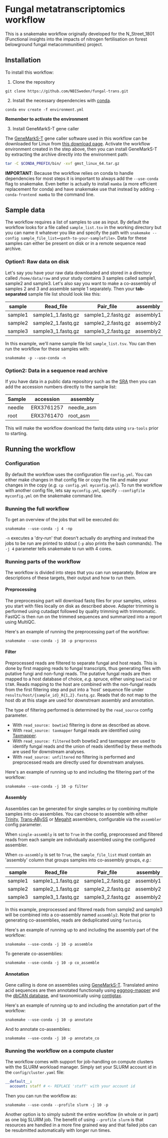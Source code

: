# Fungal metatranscriptomics workflow

This is a snakemake workflow originally developed for the N_Street_1801 (Functional 
insights into the impacts of nitrogen fertilisation on forest belowground
 fungal metacommunities) project.

## Installation
To install this workflow:

1. Clone the repository

```
git clone https://github.com/NBISweden/fungal-trans.git
```

2. Install the necessary dependencies with [conda](https://docs.conda.io/en/latest/miniconda.html).

```
conda env create -f environment.yml
```

**Remember to activate the environment**

3. Install GeneMarkS-T gene caller

The [GeneMarkS-T](http://exon.gatech.edu/GeneMark/) gene caller software used in this workflow can be 
downloaded for Linux from [this download page](http://topaz.gatech.edu/GeneMark/license_download.cgi).
Activate the workflow environment created in the step above, then you can install 
GeneMarkS-T by extracting the archive directly into the environment path:

```bash
tar -C $CONDA_PREFIX/bin/ -xvf gmst_linux_64.tar.gz
```

**IMPORTANT**: Because the workflow relies on conda to handle dependencies for
most steps it is important to always add the `--use-conda` flag to snakemake. 
Even better is actually to install `mamba` (a more efficient replacement for
conda) and have snakemake use that instead by adding `--conda-frontend mamba`
to the command line.

## Sample data
The workflow requires a list of samples to use as input. By default the 
workflow looks for a file called `sample_list.tsv` in the working directory
 but you can name it whatever you like and specify the path with 
 `snakemake --config sample_file_list=<path-to-your-samplefile>`. Data for these
samples can either be present on disk or in a remote sequence read archive.

### Option1: Raw data on disk
Let's say you have your raw data downloaded and stored in a directory
called `/home/data/raw` and your study contains 3 samples called 
sample1, sample2 and sample3. Let's also say you want to make a co-assembly
of samples 2 and 3 and assemble sample 1 separately. Then your **tab-separated**
 sample file list should look like this:  

| sample | Read_file | Pair_file | assembly |
|--------|-----------|-----------|----------|
|sample1|sample1_1.fastq.gz|sample1_2.fastq.gz|assembly1|
|sample2|sample2_1.fastq.gz|sample2_2.fastq.gz|assembly2|
|sample3|sample3_1.fastq.gz|sample3_2.fastq.gz|assembly2|

In this example, we'll name sample file list `sample_list.tsv`. You can
then run the workflow for these samples with:
```
snakemake -p --use-conda -n
```

### Option2: Data in a sequence read archive

If you have data in a public data repository such as the [SRA](https://www.ncbi.nlm.nih.gov/sra)
then you can add the accession numbers directly to the sample list:

| Sample  |  accession  | assembly  |
| ------- | ----------- | --------- |
| needle | ERX3761257  | needle_asm |
| root | ERX3761470  | root_asm |

This will make the workflow download the fastq data using `sra-tools` prior
to starting.

## Running the workflow

### Configuration
By default the workflow uses the configuration file `config.yml`.
You can either make changes in that config file or copy the file and make
your changes in the copy (_e.g._ `cp config.yml myconfig.yml`). To run the 
workflow with another config file, lets say `myconfig.yml`, specify 
`--configfile myconfig.yml` on the snakemake command line.

### Running the full workflow
To get an overview of the jobs that will be executed do:
```
snakemake --use-conda -j 4 -np
```
`-n` executes a 'dry-run' that doesn't actually do anything and instead
the jobs to be run are printed to stdout (`-p` also prints the bash commands). 
The `-j 4` parameter tells snakemake to run with 4 cores.

### Running parts of the workflow
The workflow is divided into steps that you can run separately. Below
are descriptions of these targets, their output and how to run them.

#### Preprocessing

The preprocessing part will download fastq files for your samples, unless you
start with files locally on disk as described above. Adapter trimming is 
performed using cutadapt followed by quality trimming with trimmomatic. FastQC
is then run on the trimmed sequences and summarized into a report using MultiQC.

Here's an example of running the preprocessing part of the workflow: 
```
snakemake --use-conda -j 10 -p preprocess
```

#### Filter

Preprocessed reads are filtered to separate fungal and host reads. This is done
by first mapping reads to fungal transcripts, thus generating files with 
putative fungi and non-fungi reads. The putative fungal reads are then mapped
to a host database of choice, _e.g._ spruce, either using `bowtie2` or `STAR`. 
Reads mapping to the host are combined with the non-fungal reads from the first
filtering step and put into a 'host' sequence file under 
`results/host/{sample_id}_R{1,2}.fastq.gz`. Reads that do not map to the host db
at this stage are used for downstream assembly and annotation.

The type of filtering performed is determined by the `read_source` config parameter.

- With `read_source: bowtie2` filtering is done as described as above.
- With `read_source: taxmapper` fungal reads are identified using [Taxmapper](https://bitbucket.org/dbeisser/taxmapper/src/master/).
- With `read_source: filtered` both bowtie2 and taxmapper are used to identify 
fungal reads and the union of reads identified by these methods are used for 
downstream analyses.
- With `read_source: unfiltered` no filtering is performed and preprocessed reads 
  are directly used for downstream analyses.

Here's an example of running up to and including the filtering part of the workflow: 
```
snakemake --use-conda -j 10 -p filter
```

#### Assembly

Assemblies can be generated for single samples or by combining multiple samples
into co-assemblies. You can choose to assemble with either [Trinity](https://github.com/trinityrnaseq/trinityrnaseq),
[Trans-ABySS](https://github.com/bcgsc/transabyss) or [Megahit](https://github.com/voutcn/megahit)
assemblers, configurable via the `assembler` config parameter. 

When `single-assembly` is set to `True` in the config, preprocessed and filtered 
reads from each sample are individually assembled using the configured assembler.

When `co-assembly` is set to `True`, the `sample_file_list` must contain an 
'assembly' column that groups samples into co-assembly groups, _e.g._:

| sample | Read_file | Pair_file | assembly |
|--------|-----------|-----------|----------|
|sample1|sample1_1.fastq.gz|sample1_2.fastq.gz|assembly1|
|sample2|sample2_1.fastq.gz|sample2_2.fastq.gz|assembly2|
|sample3|sample3_1.fastq.gz|sample3_2.fastq.gz|assembly2|

In this example, preprocessed and filtered reads from sample2 and sample3 will be
combined into a co-assembly named `assembly2`. Note that prior to generating 
co-assemblies, reads are deduplicated using `fastuniq`.
 
Here's an example of running up to and including the assembly part of the workflow: 
```
snakemake --use-conda -j 10 -p assemble
```

To generate co-assemblies:

```
snakemake --use-conda -j 10 -p co_assemble
```

#### Annotation

Gene calling is done on assemblies using [GeneMarkS-T](http://topaz.gatech.edu/GeneMark/license_download.cgi).
Translated amino acid sequences are then annotated functionally using [eggnog-mapper](https://github.com/eggnogdb/eggnog-mapper) and 
the [dbCAN database](https://bcb.unl.edu/dbCAN/), and taxonomically using 
[contigtax](https://github.com/NBISweden/contigtax).

Here's an example of running up to and including the annotation part of the workflow: 
```
snakemake --use-conda -j 10 -p annotate
```

And to annotate co-assemblies:

```
snakemake --use-conda -j 10 -p annotate_co
```

### Running the workflow on a compute cluster

The workflow comes with support for job-handling on compute clusters with the
SLURM workload manager. Simply set your SLURM account id in the `config/cluster.yaml`
file:

````yaml
__default__:
  account: staff # <- REPLACE 'staff' with your account id
````

Then you can run the workflow as:

```
snakemake --use-conda --profile slurm -j 10 -p
```

Another option is to simply submit the entire workflow (in whole or in part) as
one big SLURM job. The benefit of using `--profile slurm` is that resources are
handled in a more fine grained way and that failed jobs can be resubmitted 
automatically with longer run times.